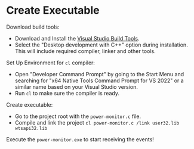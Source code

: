 # Create Executable

Download build tools:

* Download and Install the [Visual Studio Build Tools](https://visualstudio.microsoft.com/visual-cpp-build-tools/).
* Select the "Desktop development with C++" option during installation. This will include required compiler, linker and other tools.

Set Up Environment for `cl` compiler:

* Open "Developer Command Prompt" by going to the Start Menu and searching for "x64 Native Tools Command Prompt for VS 2022" or a similar name based on your Visual Studio version.
* Run `cl` to make sure the compiler is ready.

Create executable:
* Go to the project root with the `power-monitor.c` file.
* Compile and link the project `cl power-monitor.c /link user32.lib wtsapi32.lib`

Execute the `power-monitor.exe` to start receiving the events!